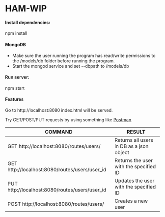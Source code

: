 # HAM-WIP

#### Install dependencies:
npm install

#### MongoDB
* Make sure the user running the program has read/write permissions
to the /models/db folder before running the program.
* Start the mongod service and set --dbpath to /models/db

#### Run server:
npm start

#### Features
Go to http://localhost:8080
index.html will be served.

Try GET/POST/PUT requests by using something like [Postman](https://www.getpostman.com).

COMMAND | RESULT
--- | ---
GET http://localhost:8080/routes/users/ | Returns all users in DB as a json object
GET http://localhost:8080/routes/users/user_id | Returns the user with the specified ID
PUT http://localhost:8080/routes/users/user_id | Updates the user with the specified ID
POST http://localhost:8080/routes/users/ | Creates a new user